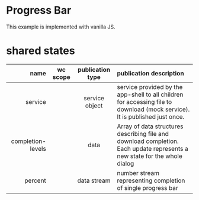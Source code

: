 # Progress Bar

This example is implemented with vanilla JS.

# shared states

|name| wc scope| publication type| publication description |
|---:|:-------:|:---------------:|:------------|
|service| <app-shell>| service object | service provided by the app-shell to all children for accessing file to download (mock service). It is published just once.|
|completion-levels| <app-shell>| data | Array of data structures describing file and download completion. Each update represents a new state for the whole dialog |
|percent| <progress-bar>| data stream | number stream representing completion of single progress bar| 
